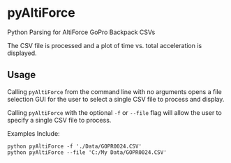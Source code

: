 # pyAltiForce
Python Parsing for AltiForce GoPro Backpack CSVs

The CSV file is processed and a plot of time vs. total acceleration is displayed.

## Usage
Calling `pyAltiForce` from the command line with no arguments opens a file selection GUI for the user to select a single CSV file to process and display.

Calling `pyAltiForce` with the optional `-f` or `--file` flag will allow the user to specify a single CSV file to process.

Examples Include:

    python pyAltiForce -f './Data/GOPR0024.CSV'
    python pyAltiForce --file 'C:/My Data/GOPR0024.CSV'